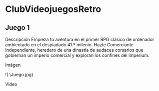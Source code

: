 # ClubVideojuegosRetro

## Juego 1

Descripción
Empieza tu aventura en el primer RPG clásico de ordenador ambientado en el despiadado 41.º milenio. Hazte Comerciante Independiente, heredero de una dinastía de audaces corsarios que gobiernan un imperio comercial y exploran los confines del Imperium.

Imágen

!(.\Juego.jpg)

Video
 
